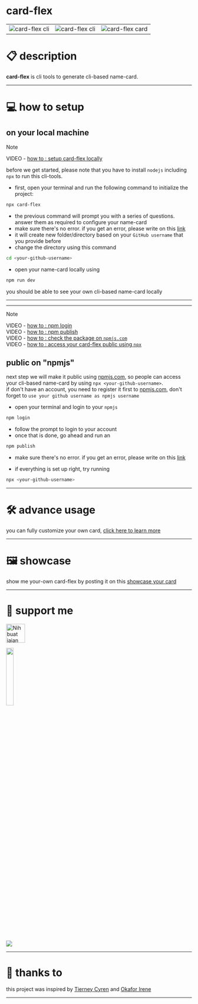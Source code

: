 # card-flex

|  |  |  |
| -------- | -------- | -------- |
| ![card-flex cli](https://github.com/depapp/card-flex/assets/6134774/57d7f0ec-9ecd-4aab-8bee-611fdbdd54b9) | ![card-flex cli](https://github.com/depapp/card-flex/assets/6134774/a9655755-4f07-41a5-8c2a-a7ced4bd9ce6) | ![card-flex card](https://github.com/depapp/card-flex/assets/6134774/dfba92fd-0974-468a-b896-548cd24f6ac7) |

# :clipboard: description
__card-flex__ is cli tools to generate cli-based name-card.

---

# :computer: how to setup
## on your local machine
> [!NOTE]
> VIDEO - [how to : setup card-flex locally](https://github.com/depapp/card-flex/blob/main/HOW_TO_VIDEO.md#how-to--setup-card-flex-locally)

before we get started, please note that you have to install `nodejs` including `npx` to run this cli-tools.
- first, open your terminal and run the following command to initialize the project:
```bash
npx card-flex
```
- the previous command will prompt you with a series of questions. answer them as required to configure your name-card
- make sure there's no error. if you get an error, please write on this [link](https://github.com/depapp/card-flex/issues/new)
- it will create new folder/directory based on your `GitHub username` that you provide before
- change the directory using this command
```bash
cd <your-github-username>
```
- open your name-card locally using
```bash
npm run dev
```
you should be able to see your own cli-based name-card locally

---
---
> [!NOTE]
> VIDEO - [how to : npm login](https://github.com/depapp/card-flex/blob/main/HOW_TO_VIDEO.md#how-to--npm-login) \
> VIDEO - [how to : npm publish](https://github.com/depapp/card-flex/blob/main/HOW_TO_VIDEO.md#how-to--npm-publish) \
> VIDEO - [how to : check the package on `npmjs.com`](https://github.com/depapp/card-flex/blob/main/HOW_TO_VIDEO.md#how-to--check-the-package-on-npmjscom) \
> VIDEO - [how to : access your card-flex public using `npx`](https://github.com/depapp/card-flex/blob/main/HOW_TO_VIDEO.md#how-to--access-your-card-flex-public-using-npx)
## public on "npmjs"
next step we will make it public using [npmjs.com](https://www.npmjs.com), so people can access your cli-based name-card by using `npx <your-github-username>`. \
if don't have an account, you need to register it first to [npmjs.com](https://www.npmjs.com/signup), don't forget to `use your github username as npmjs username`
- open your terminal and login to your `npmjs`
```bash
npm login
```
- follow the prompt to login to your account
- once that is done, go ahead and run an
```bash
npm publish
```
- make sure there's no error. if you get an error, please write on this [link](https://github.com/depapp/card-flex/issues/new)

- if everything is set up right, try running
```bash
npx <your-github-username>
```

---

# :hammer_and_wrench: advance usage
you can fully customize your own card, [click here to learn more](/ADVANCE_USAGE.md)

---

# :framed_picture: showcase
show me your-own card-flex by posting it on this [showcase your card](https://github.com/depapp/card-flex/discussions/categories/showcase-your-card)

---

# :muscle: support me
<a href="https://www.nihbuatjajan.com/depapp" target="_blank"><img src="https://d4xyvrfd64gfm.cloudfront.net/buttons/default-cta.png" alt="Nih buat jajan" style="height: 51px !important;" ></a>

<a href="https://saweria.co/depapp" target="_blank"><img src="https://github-production-user-asset-6210df.s3.amazonaws.com/6134774/278801090-c4efd5c9-c0a7-43dc-9ea1-c21bc1a55203.png" width="20%" height="20%"></a>

<a href="https://www.paypal.me/depapp" target="_blank"><img src="https://www.paypalobjects.com/digitalassets/c/website/marketing/apac/C2/logos-buttons/optimize/44_Yellow_PayPal_Pill_Button.png"></a>

---

# :handshake: thanks to
this project was inspired by [Tierney Cyren](https://github.com/bnb) and [Okafor Irene](https://github.com/Irene-24)

---

